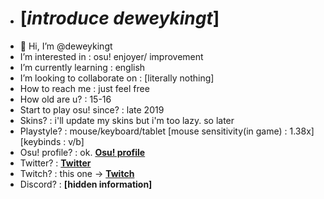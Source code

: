 - # [*introduce deweykingt*]
- 👋 Hi, I’m @deweykingt
- I’m interested in : osu! enjoyer/ improvement
- I’m currently learning : english
- I’m looking to collaborate on : [literally nothing]
- How to reach me : just feel free
- How old are u? : 15-16
- Start to play osu! since? : late 2019
- Skins? : i'll update my skins but i'm too lazy. so later
- Playstyle? : mouse/keyboard/tablet [mouse sensitivity(in game) : 1.38x] [keybinds : v/b]
- Osu! profile? : ok. [**Osu! profile**](https://osu.ppy.sh/users/15805602)
- Twitter? : [**Twitter**](https://twitter.com/D2WRYz)
- Twitch? : this one -> [**Twitch**](https://www.twitch.tv/rustycatasfd)
- Discord? : **[hidden information]** 
